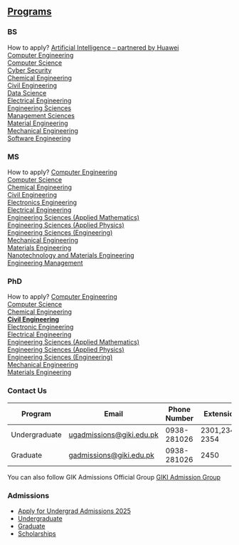## [Programs](https://giki.edu.pk/academics/)
### BS
How to apply?
[Artificial Intelligence – partnered by Huawei](https://giki.edu.pk/fcs/fcs-undergraduate/)  
[Computer Engineering](https://giki.edu.pk/fcs/fcs-undergraduate/)  
[Computer Science](https://giki.edu.pk/fcs/fcs-undergraduate/)  
[Cyber Security](https://giki.edu.pk/fcs/fcs-undergraduate/)  
[Chemical Engineering](https://giki.edu.pk/fmce/dche/dche-undergraduate/)  
[Civil Engineering](https://giki.edu.pk/dce/dce-undergraduate/)  
[Data Science](https://giki.edu.pk/fcs/fcs-undergraduate/)  
[Electrical Engineering](https://giki.edu.pk/fee/fee-undergraduate/)  
[Engineering Sciences](https://giki.edu.pk/fes/fes-undergraduate/)  
[Management Sciences](https://giki.edu.pk/mgs/mgs-undergraduate/)  
[Material Engineering](https://giki.edu.pk/fmce/dmse/dmse-undergraduate/)  
[Mechanical Engineering](https://giki.edu.pk/fme/fme-undergraduate/)  
[Software Engineering](https://giki.edu.pk/fcs/fcs-undergraduate/)
[](https://giki.edu.pk/admissions/admissions-undergraduates/ugradhow-to-apply/)
### MS
How to apply?
[Computer Engineering](https://giki.edu.pk/fcs/fcs-graduate/)  
[Computer Science](https://giki.edu.pk/fcs/fcs-graduate/)  
[Chemical Engineering](https://giki.edu.pk/fmce/dche/dche-graduate/)  
[Civil Engineering](https://giki.edu.pk/dce/dce-graduate/)  
[Electronics Engineering](https://giki.edu.pk/fee/fee-graduate/)  
[Electrical Engineering](https://giki.edu.pk/fee/fee-graduate/)  
[Engineering Sciences (Applied Mathematics)](https://giki.edu.pk/fes/fes-graduate/)  
[Engineering Sciences (Applied Physics)](https://giki.edu.pk/fes/fes-graduate/)  
[Engineering Sciences (Engineering)](https://giki.edu.pk/fes/fes-graduate/)  
[Mechanical Engineering](https://giki.edu.pk/fme/fme-graduate/)  
[Materials Engineering](https://giki.edu.pk/fmce/dmse/dmse-graduate/)  
[Nanotechnology and Materials Engineering](https://giki.edu.pk/fmce/dmse/dmse-graduate/)  
[Engineering Management](https://giki.edu.pk/mgs/mgs-graduate/)
[](https://giki.edu.pk/admissions/admissions-graduate/)
### PhD
How to apply?
[Computer Engineering](https://giki.edu.pk/fcs/fcs-graduate/)  
[Computer Science](https://giki.edu.pk/fcs/fcs-graduate/)  
[Chemical Engineering](https://giki.edu.pk/fmce/dche/dche-graduate/)  
[**Civil Engineering**](https://giki.edu.pk/dce/dce-graduate/)  
[Electronic Engineering](https://giki.edu.pk/fee/fee-graduate/)  
[Electrical Engineering](https://giki.edu.pk/fee/fee-graduate/)  
[Engineering Sciences (Applied Mathematics)](https://giki.edu.pk/fes/fes-graduate/)  
[Engineering Sciences (Applied Physics)](https://giki.edu.pk/fes/fes-graduate/)  
[Engineering Sciences (Engineering)](https://giki.edu.pk/fes/fes-graduate/)  
[Mechanical Engineering](https://giki.edu.pk/fme/fme-graduate/)  
[Materials Engineering](https://giki.edu.pk/fmce/dmse/dmse-graduate/)
[](https://giki.edu.pk/admissions/admissions-graduate/)
### Contact Us
Program | Email | Phone Number | Extension | Fax  
---|---|---|---|---  
Undergraduate | ugadmissions@giki.edu.pk | 0938-281026 | 2301,2342, 2354 | (0938) 281052  
Graduate | gadmissions@giki.edu.pk | 0938-281026 | 2450 | (0938) 281004  
You can also follow GIK Admissions Official Group [GIKI Admission Group](https://giki.edu.pk/giki)
### Admissions
  * [Apply for Undergrad Admissions 2025](http://admissions.giki.edu.pk/register/)
  * [Undergraduate](https://giki.edu.pk/admission-overview/admissions-undergraduates/)
  * [Graduate](https://giki.edu.pk/gadmission-overview/admissions-graduate/)
  * [Scholarships](https://giki.edu.pk/scholarships/)


